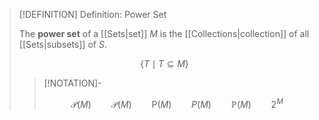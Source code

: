 >[!DEFINITION] Definition: Power Set
>
>The **power set** of a [[Sets|set]] $M$ is the [[Collections|collection]] of all [[Sets|subsets]] of $S$.
>
>$$
>\{T \mid T \subseteq M\}
>$$
>
>>[!NOTATION]-
>>
>>$$
>>\mathscr{P}(M) \qquad \mathcal{P}(M) \qquad \mathsf{P}(M) \qquad P(M) \qquad \mathbb{P}(M) \qquad 2^M
>>$$
>>
>